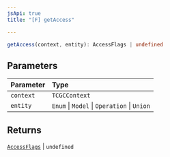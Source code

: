 ```yaml
---
jsApi: true
title: "[F] getAccess"

---
```

```ts
getAccess(context, entity): AccessFlags | undefined
```

## Parameters

| Parameter | Type |
| :------ | :------ |
| `context` | `TCGCContext` |
| `entity` | `Enum` \| `Model` \| `Operation` \| `Union` |

## Returns

[`AccessFlags`](../type-aliases/AccessFlags.md) \| `undefined`
